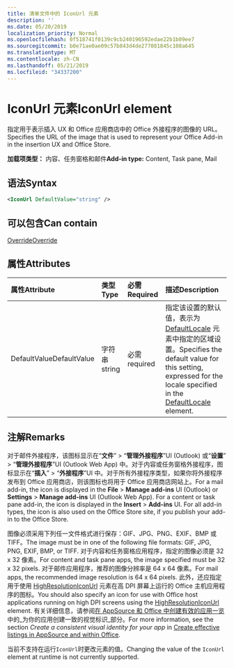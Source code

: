 ```yaml
---
title: 清单文件中的 IconUrl 元素
description: ''
ms.date: 05/20/2019
localization_priority: Normal
ms.openlocfilehash: 0f518741f0139c9cb240196592edae22b1b09ee7
ms.sourcegitcommit: b0e71ae0ae09c57b843d4de277081845c108a645
ms.translationtype: MT
ms.contentlocale: zh-CN
ms.lasthandoff: 05/21/2019
ms.locfileid: "34337200"
---
```

# <a name="iconurl-element"></a><span data-ttu-id="c1b29-102">IconUrl 元素</span><span class="sxs-lookup"><span data-stu-id="c1b29-102">IconUrl element</span></span>

<span data-ttu-id="c1b29-103">指定用于表示插入 UX 和 Office 应用商店中的 Office 外接程序的图像的 URL。</span><span class="sxs-lookup"><span data-stu-id="c1b29-103">Specifies the URL of the image that is used to represent your Office Add-in in the insertion UX and Office Store.</span></span>

<span data-ttu-id="c1b29-104">**加载项类型：** 内容、任务窗格和邮件</span><span class="sxs-lookup"><span data-stu-id="c1b29-104">**Add-in type:** Content, Task pane, Mail</span></span>

## <a name="syntax"></a><span data-ttu-id="c1b29-105">语法</span><span class="sxs-lookup"><span data-stu-id="c1b29-105">Syntax</span></span>

```XML
<IconUrl DefaultValue="string" />
```

## <a name="can-contain"></a><span data-ttu-id="c1b29-106">可以包含</span><span class="sxs-lookup"><span data-stu-id="c1b29-106">Can contain</span></span>

[<span data-ttu-id="c1b29-107">Override</span><span class="sxs-lookup"><span data-stu-id="c1b29-107">Override</span></span>](override.md)

## <a name="attributes"></a><span data-ttu-id="c1b29-108">属性</span><span class="sxs-lookup"><span data-stu-id="c1b29-108">Attributes</span></span>

|<span data-ttu-id="c1b29-109">**属性**</span><span class="sxs-lookup"><span data-stu-id="c1b29-109">**Attribute**</span></span>|<span data-ttu-id="c1b29-110">**类型**</span><span class="sxs-lookup"><span data-stu-id="c1b29-110">**Type**</span></span>|<span data-ttu-id="c1b29-111">**必需**</span><span class="sxs-lookup"><span data-stu-id="c1b29-111">**Required**</span></span>|<span data-ttu-id="c1b29-112">**描述**</span><span class="sxs-lookup"><span data-stu-id="c1b29-112">**Description**</span></span>|
|:-----|:-----|:-----|:-----|
|<span data-ttu-id="c1b29-113">DefaultValue</span><span class="sxs-lookup"><span data-stu-id="c1b29-113">DefaultValue</span></span>|<span data-ttu-id="c1b29-114">字符串</span><span class="sxs-lookup"><span data-stu-id="c1b29-114">string</span></span>|<span data-ttu-id="c1b29-115">必需</span><span class="sxs-lookup"><span data-stu-id="c1b29-115">required</span></span>|<span data-ttu-id="c1b29-116">指定该设置的默认值，表示为 [DefaultLocale](defaultlocale.md) 元素中指定的区域设置。</span><span class="sxs-lookup"><span data-stu-id="c1b29-116">Specifies the default value for this setting, expressed for the locale specified in the [DefaultLocale](defaultlocale.md) element.</span></span>|

## <a name="remarks"></a><span data-ttu-id="c1b29-117">注解</span><span class="sxs-lookup"><span data-stu-id="c1b29-117">Remarks</span></span>

<span data-ttu-id="c1b29-p101">对于邮件外接程序，该图标显示在“**文件**” > “**管理外接程序**”UI (Outlook) 或“**设置**” > “**管理外接程序**”UI (Outlook Web App) 中。对于内容或任务窗格外接程序，图标显示在“**插入**” > “**外接程序**”UI 中。对于所有外接程序类型，如果你将外接程序发布到 Office 应用商店，则该图标也将用于 Office 应用商店网站上。</span><span class="sxs-lookup"><span data-stu-id="c1b29-p101">For a mail add-in, the icon is displayed in the  **File** > **Manage add-ins** UI (Outlook) or **Settings** > **Manage add-ins** UI (Outlook Web App). For a content or task pane add-in, the icon is displayed in the **Insert** > **Add-ins** UI. For all add-in types, the icon is also used on the Office Store site, if you publish your add-in to the Office Store.</span></span>

<span data-ttu-id="c1b29-121">图像必须采用下列任一文件格式进行保存：GIF、JPG、PNG、EXIF、BMP 或 TIFF。</span><span class="sxs-lookup"><span data-stu-id="c1b29-121">The image must be in one of the following file formats: GIF, JPG, PNG, EXIF, BMP, or TIFF.</span></span> <span data-ttu-id="c1b29-122">对于内容和任务窗格应用程序，指定的图像必须是 32 x 32 像素。</span><span class="sxs-lookup"><span data-stu-id="c1b29-122">For content and task pane apps, the image specified must be 32 x 32 pixels.</span></span> <span data-ttu-id="c1b29-123">对于邮件应用程序，推荐的图像分辨率是 64 x 64 像素。</span><span class="sxs-lookup"><span data-stu-id="c1b29-123">For mail apps, the recommended image resolution is 64 x 64 pixels.</span></span> <span data-ttu-id="c1b29-124">此外，还应指定用于使用 [HighResolutionIconUrl](highresolutioniconurl.md) 元素在高 DPI 屏幕上运行的 Office 主机应用程序的图标。</span><span class="sxs-lookup"><span data-stu-id="c1b29-124">You should also specify an icon for use with Office host applications running on high DPI screens using the [HighResolutionIconUrl](highresolutioniconurl.md) element.</span></span> <span data-ttu-id="c1b29-125">有关详细信息，请参阅[在 AppSource 和 Office 中创建有效的应用一览](/office/dev/store/create-effective-office-store-listings#create-a-consistent-visual-identity)中的_为你的应用创建一致的视觉标识_部分。</span><span class="sxs-lookup"><span data-stu-id="c1b29-125">For more information, see the section _Create a consistent visual identity for your app_ in [Create effective listings in AppSource and within Office](/office/dev/store/create-effective-office-store-listings#create-a-consistent-visual-identity).</span></span>

<span data-ttu-id="c1b29-126">当前不支持在运行`IconUrl`时更改元素的值。</span><span class="sxs-lookup"><span data-stu-id="c1b29-126">Changing the value of the `IconUrl` element at runtime is not currently supported.</span></span>